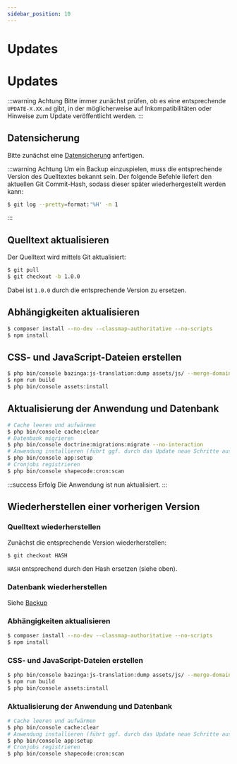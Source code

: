 ```yaml
---
sidebar_position: 10
---
```


# Updates

# Updates

:::warning Achtung
Bitte immer zunächst prüfen, ob es eine entsprechende `UPDATE-X.XX.md` gibt, in der möglicherweise auf Inkompatibilitäten
oder Hinweise zum Update veröffentlicht werden.
:::

## Datensicherung

Bitte zunächst eine [Datensicherung](backup) anfertigen.

:::warning Achtung
Um ein Backup einzuspielen, muss die entsprechende Version des Quelltextes bekannt sein. Der folgende Befehle liefert
den aktuellen Git Commit-Hash, sodass dieser später wiederhergestellt werden kann:

```bash
$ git log --pretty=format:'%H' -n 1
```
:::

## Quelltext aktualisieren

Der Quelltext wird mittels Git aktualisiert:

```bash
$ git pull
$ git checkout -b 1.0.0
```

Dabei ist `1.0.0` durch die entsprechende Version zu ersetzen.

## Abhängigkeiten aktualisieren

```bash
$ composer install --no-dev --classmap-authoritative --no-scripts
$ npm install
```

## CSS- und JavaScript-Dateien erstellen

```bash
$ php bin/console bazinga:js-translation:dump assets/js/ --merge-domains
$ npm run build
$ php bin/console assets:install
```

## Aktualisierung der Anwendung und Datenbank

```bash
# Cache leeren und aufwärmen
$ php bin/console cache:clear
# Datenbank migrieren
$ php bin/console doctrine:migrations:migrate --no-interaction
# Anwendung installieren (führt ggf. durch das Update neue Schritte aus - bisherige Schritte werden übersprungen)
$ php bin/console app:setup
# Cronjobs registrieren
$ php bin/console shapecode:cron:scan
```

:::success Erfolg
Die Anwendung ist nun aktualisiert.
:::

## Wiederherstellen einer vorherigen Version

### Quelltext wiederherstellen
Zunächst die entsprechende Version wiederherstellen:

```bash
$ git checkout HASH
```

`HASH` entsprechend durch den Hash ersetzen (siehe oben).

### Datenbank wiederherstellen

Siehe [Backup](backup#datenbank-zurückspielen)

### Abhängigkeiten aktualisieren

```bash
$ composer install --no-dev --classmap-authoritative --no-scripts
$ npm install
```

### CSS- und JavaScript-Dateien erstellen

```bash
$ php bin/console bazinga:js-translation:dump assets/js/ --merge-domains
$ npm run build
$ php bin/console assets:install
```

### Aktualisierung der Anwendung und Datenbank

```bash
# Cache leeren und aufwärmen
$ php bin/console cache:clear
# Anwendung installieren (führt ggf. durch das Update neue Schritte aus - bisherige Schritte werden übersprungen)
$ php bin/console app:setup
# Cronjobs registrieren
$ php bin/console shapecode:cron:scan
```

